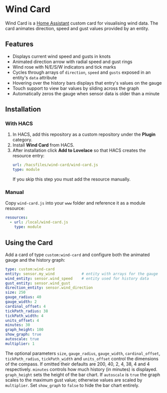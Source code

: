 # Wind Card

Wind Card is a [Home Assistant](https://www.home-assistant.io/) custom card for visualising wind data. The card animates direction, speed and gust values provided by an entity.

## Features
- Displays current wind speed and gusts in knots
- Animated direction arrow with radial speed and gust rings
- Wind rose with N/E/S/W indicators and tick marks
- Cycles through arrays of `direction`, `speed` and `gusts` exposed in an entity's `data` attribute
- Hovering over the history bars displays that entry's values on the gauge
- Touch support to view bar values by sliding across the graph
- Automatically zeros the gauge when sensor data is older than a minute

## Installation
### With HACS
1. In HACS, add this repository as a custom repository under the **Plugin** category.
2. Install **Wind Card** from HACS.
3. After installation click **Add to Lovelace** so that HACS creates the resource entry:
   ```yaml
   url: /hacsfiles/wind-card/wind-card.js
   type: module
   ```
   If you skip this step you must add the resource manually.

### Manual
Copy `wind-card.js` into your `www` folder and reference it as a module resource:
```yaml
resources:
  - url: /local/wind-card.js
    type: module
```

## Using the Card
Add a card of type `custom:wind-card` and configure both the animated gauge and the history graph:
```yaml
type: custom:wind-card
entity: sensor.my_wind            # entity with arrays for the gauge
wind_entity: sensor.wind_speed    # entity used for history data
gust_entity: sensor.wind_gust
direction_entity: sensor.wind_direction
size: 250
gauge_radius: 40
gauge_width: 2
cardinal_offset: 4
tickPath_radius: 38
tickPath_width: 4
units_offset: 4
minutes: 30
graph_height: 100
show_graph: true
autoscale: true
multiplier: 1
```
The optional parameters `size`, `gauge_radius`, `gauge_width`, `cardinal_offset`, `tickPath_radius`, `tickPath_width` and `units_offset` control the dimensions of the compass. If omitted their defaults are 200, 40, 2, 4, 38, 4 and 4 respectively.
`minutes` controls how much history (in minutes) is displayed. `graph_height` sets the height of the bar chart. If `autoscale` is `true` the graph scales to the maximum gust value; otherwise values are scaled by `multiplier`.
Set `show_graph` to `false` to hide the bar chart entirely.
